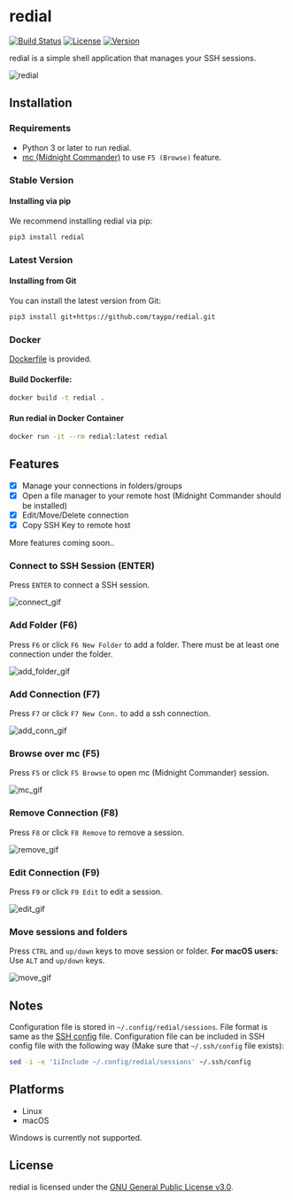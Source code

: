 # redial

[![Build Status](https://img.shields.io/pypi/pyversions/redial.svg)](https://pypi.org/project/redial/)
[![License](https://img.shields.io/github/license/taypo/redial)](LICENSE)
[![Version](https://img.shields.io/pypi/v/redial)](https://pypi.org/project/redial/)

redial is a simple shell application that manages your SSH sessions.

![redial](https://github.com/taypo/redial/blob/master/doc/redial.png?raw=true)

## Installation

### Requirements
- Python 3 or later to run redial.
- [mc (Midnight Commander)](https://midnight-commander.org/) to use `F5 (Browse)` feature.

### Stable Version

#### Installing via pip

We recommend installing redial via pip:

```bash
pip3 install redial
``` 

### Latest Version

#### Installing from Git

You can install the latest version from Git:

```bash
pip3 install git+https://github.com/taypo/redial.git
```

### Docker

[Dockerfile](Dockerfile) is provided. 

#### Build Dockerfile:

```bash
docker build -t redial .
```

#### Run redial in Docker Container

```bash
docker run -it --rm redial:latest redial
```

## Features
- [x] Manage your connections in folders/groups
- [x] Open a file manager to your remote host (Midnight Commander should be installed)
- [x] Edit/Move/Delete connection
- [x] Copy SSH Key to remote host

More features coming soon..

### Connect to SSH Session (ENTER)

Press `ENTER` to connect a SSH session.

![connect_gif](/doc/connect.gif)

### Add Folder (F6)

Press `F6` or click `F6 New Folder` to add a folder. There must be at least
one connection under the folder. 

![add_folder_gif](/doc/add_folder.gif)

### Add Connection (F7)

Press `F7` or click `F7 New Conn.` to add a ssh connection. 

![add_conn_gif](/doc/add_connection.gif)

### Browse over mc (F5)

Press `F5` or click `F5 Browse` to open mc (Midnight Commander) session. 

![mc_gif](/doc/mc.gif)

### Remove Connection (F8)

Press `F8` or click `F8 Remove` to remove a session. 

![remove_gif](/doc/remove.gif)

### Edit Connection (F9)

Press `F9` or click `F9 Edit` to edit a session. 

![edit_gif](/doc/edit.gif)


### Move sessions and folders

Press `CTRL` and `up/down` keys to move session or folder. **For macOS users:** Use `ALT` and `up/down` keys.

![move_gif](/doc/move.gif)

## Notes

Configuration file is stored in `~/.config/redial/sessions`. File format
is same as the [SSH config](https://man.openbsd.org/ssh_config) file. Configuration file can be included in
SSH config file with the following way (Make sure that `~/.ssh/config` file exists): 

```bash
sed -i -e '1iInclude ~/.config/redial/sessions' ~/.ssh/config
```

## Platforms

- Linux
- macOS

Windows is currently not supported.

## License

redial is licensed under the [GNU General Public License v3.0](LICENSE).

